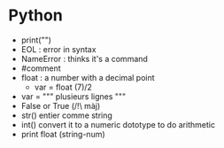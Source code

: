 # Python
* print("")
* EOL : error in syntax
* NameError : thinks it's a command
* #comment
* float : a number with a decimal point
  * var = float (7)/2
* var = """ plusieurs lignes """
* False or True (/!\ màj)
* str() entier comme string
* int() convert it to a numeric dototype to do arithmetic
* print float (string-num)
